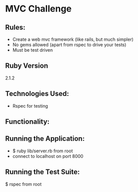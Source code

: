 MVC Challenge
=============

Rules:
------
- Create a web mvc framework (like rails, but much simpler)
- No gems allowed (apart from rspec to drive your tests) 
- Must be test driven

Ruby Version
------------
2.1.2

Technologies Used:
------------------
- Rspec for testing

Functionality:
-------------

Running the Application:
-----------------------

- $ ruby lib/server.rb from root
- connect to localhost on port 8000

Running the Test Suite:
-----------------------

$ rspec from root
